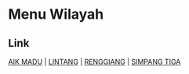# Menu Wilayah

## Link

[AIK MADU](https://github.com/gigit-pemilu/pemilu-2024-19-kepulauan-bangka-belitung/tree/main/pilpres/hitung-suara/sub/19-kepulauan-bangka-belitung/sub/06-belitung-timur/sub/06-simpang-renggiang/sub/2003-aik-madu)
 | 
[LINTANG](https://github.com/gigit-pemilu/pemilu-2024-19-kepulauan-bangka-belitung/tree/main/pilpres/hitung-suara/sub/19-kepulauan-bangka-belitung/sub/06-belitung-timur/sub/06-simpang-renggiang/sub/2004-lintang)
 | 
[RENGGIANG](https://github.com/gigit-pemilu/pemilu-2024-19-kepulauan-bangka-belitung/tree/main/pilpres/hitung-suara/sub/19-kepulauan-bangka-belitung/sub/06-belitung-timur/sub/06-simpang-renggiang/sub/2002-renggiang)
 | 
[SIMPANG TIGA](https://github.com/gigit-pemilu/pemilu-2024-19-kepulauan-bangka-belitung/tree/main/pilpres/hitung-suara/sub/19-kepulauan-bangka-belitung/sub/06-belitung-timur/sub/06-simpang-renggiang/sub/2001-simpang-tiga)

